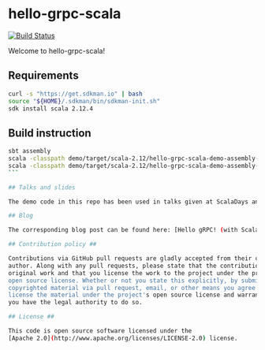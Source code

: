 # hello-grpc-scala #

[![Build Status](https://travis-ci.org/pbvie/hello-grpc-scala.svg?branch=master)](https://travis-ci.org/pbvie/hello-grpc-scala)

Welcome to hello-grpc-scala!

## Requirements

```bash
curl -s "https://get.sdkman.io" | bash
source "${HOME}/.sdkman/bin/sdkman-init.sh"
sdk install scala 2.12.4
```

## Build instruction

````bash
sbt assembly
scala -classpath demo/target/scala-2.12/hello-grpc-scala-demo-assembly-blog-hello-grpc-11-g3c41800-SNAPSHOT.jar io.ontherocks.hellogrpc.HelloWorldServer &
scala -classpath demo/target/scala-2.12/hello-grpc-scala-demo-assembly-blog-hello-grpc-11-g3c41800-SNAPSHOT.jar io.ontherocks.hellogrpc.HelloWorldClient
```

## Talks and slides

The demo code in this repo has been used in talks given at ScalaDays and ScalaSwarm (both 2017). A final, updated and corrected version of the slides can be found at [slides.com/petrabierleutgeb/hello-grpc-final](https://slides.com/petrabierleutgeb/hello-grpc-final).

## Blog

The corresponding blog post can be found here: [Hello gRPC! (with ScalaPB)](https://blog.codecentric.de/en/2017/01/hello-grpc-scalapb/)

## Contribution policy ##

Contributions via GitHub pull requests are gladly accepted from their original
author. Along with any pull requests, please state that the contribution is your
original work and that you license the work to the project under the project's
open source license. Whether or not you state this explicitly, by submitting any
copyrighted material via pull request, email, or other means you agree to
license the material under the project's open source license and warrant that
you have the legal authority to do so.

## License ##

This code is open source software licensed under the
[Apache 2.0](http://www.apache.org/licenses/LICENSE-2.0) license.
